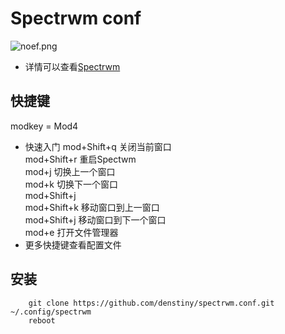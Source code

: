 # **Spectrwm conf**
![noef.png](https://sc03.alicdn.com/kf/Hc92214c723ec42efb25bca3689fce0ddu.jpg)
-  详情可以查看[Spectrwm](https://github.com/conformal/spectrwm) 
## 快捷键
modkey = Mod4  
- 快速入门
mod+Shift+q 关闭当前窗口  
mod+Shift+r 重启Spectwm  
mod+j       切换上一个窗口  
mod+k       切换下一个窗口  
mod+Shift+j  
mod+Shift+k 移动窗口到上一窗口  
mod+Shift+j 移动窗口到下一个窗口  
mod+e       打开文件管理器  
- 更多快捷键查看配置文件  
  
## 安装
```shell
	git clone https://github.com/denstiny/spectrwm.conf.git ~/.config/spectrwm
	reboot
	
```
